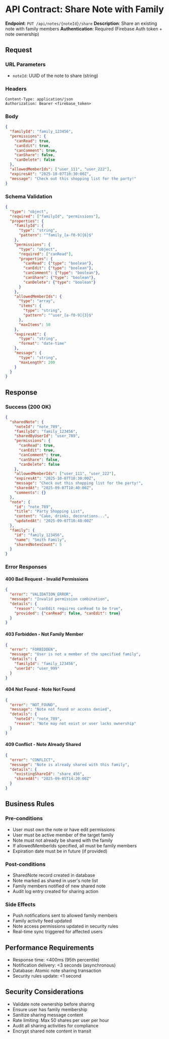 # API Contract: Share Note with Family

**Endpoint**: `PUT /api/notes/{noteId}/share`
**Description**: Share an existing note with family members
**Authentication**: Required (Firebase Auth token + note ownership)

## Request

### URL Parameters
- `noteId`: UUID of the note to share (string)

### Headers
```
Content-Type: application/json
Authorization: Bearer <firebase_token>
```

### Body
```json
{
  "familyId": "family_123456",
  "permissions": {
    "canRead": true,
    "canEdit": true,
    "canComment": true,
    "canShare": false,
    "canDelete": false
  },
  "allowedMemberIds": ["user_111", "user_222"],
  "expiresAt": "2025-10-07T10:30:00Z",
  "message": "Check out this shopping list for the party!"
}
```

### Schema Validation
```json
{
  "type": "object",
  "required": ["familyId", "permissions"],
  "properties": {
    "familyId": {
      "type": "string",
      "pattern": "^family_[a-f0-9]{6}$"
    },
    "permissions": {
      "type": "object",
      "required": ["canRead"],
      "properties": {
        "canRead": {"type": "boolean"},
        "canEdit": {"type": "boolean"},
        "canComment": {"type": "boolean"},
        "canShare": {"type": "boolean"},
        "canDelete": {"type": "boolean"}
      }
    },
    "allowedMemberIds": {
      "type": "array",
      "items": {
        "type": "string",
        "pattern": "^user_[a-f0-9]{3}$"
      },
      "maxItems": 50
    },
    "expiresAt": {
      "type": "string",
      "format": "date-time"
    },
    "message": {
      "type": "string",
      "maxLength": 200
    }
  }
}
```

## Response

### Success (200 OK)
```json
{
  "sharedNote": {
    "noteId": "note_789",
    "familyId": "family_123456",
    "sharedByUserId": "user_789",
    "permissions": {
      "canRead": true,
      "canEdit": true,
      "canComment": true,
      "canShare": false,
      "canDelete": false
    },
    "allowedMemberIds": ["user_111", "user_222"],
    "expiresAt": "2025-10-07T10:30:00Z",
    "message": "Check out this shopping list for the party!",
    "sharedAt": "2025-09-07T10:40:00Z",
    "comments": {}
  },
  "note": {
    "id": "note_789",
    "title": "Party Shopping List",
    "content": "Cake, drinks, decorations...",
    "updatedAt": "2025-09-07T10:40:00Z"
  },
  "family": {
    "id": "family_123456",
    "name": "Smith Family",
    "sharedNotesCount": 5
  }
}
```

### Error Responses

#### 400 Bad Request - Invalid Permissions
```json
{
  "error": "VALIDATION_ERROR",
  "message": "Invalid permission combination",
  "details": {
    "reason": "canEdit requires canRead to be true",
    "provided": {"canRead": false, "canEdit": true}
  }
}
```

#### 403 Forbidden - Not Family Member
```json
{
  "error": "FORBIDDEN",
  "message": "User is not a member of the specified family",
  "details": {
    "familyId": "family_123456",
    "userId": "user_999"
  }
}
```

#### 404 Not Found - Note Not Found
```json
{
  "error": "NOT_FOUND",
  "message": "Note not found or access denied",
  "details": {
    "noteId": "note_789",
    "reason": "Note may not exist or user lacks ownership"
  }
}
```

#### 409 Conflict - Note Already Shared
```json
{
  "error": "CONFLICT",
  "message": "Note is already shared with this family",
  "details": {
    "existingShareId": "share_456",
    "sharedAt": "2025-09-05T14:20:00Z"
  }
}
```

## Business Rules

### Pre-conditions
- User must own the note or have edit permissions
- User must be active member of the target family
- Note must not already be shared with the family
- If allowedMemberIds specified, all must be family members
- Expiration date must be in future (if provided)

### Post-conditions
- SharedNote record created in database
- Note marked as shared in user's note list
- Family members notified of new shared note
- Audit log entry created for sharing action

### Side Effects
- Push notifications sent to allowed family members
- Family activity feed updated
- Note access permissions updated in security rules
- Real-time sync triggered for affected users

## Performance Requirements
- Response time: <400ms (95th percentile)
- Notification delivery: <3 seconds (asynchronous)
- Database: Atomic note sharing transaction
- Security rules update: <1 second

## Security Considerations
- Validate note ownership before sharing
- Ensure user has family membership
- Sanitize sharing message content
- Rate limiting: Max 50 shares per user per hour
- Audit all sharing activities for compliance
- Encrypt shared note content in transit
